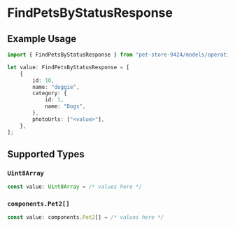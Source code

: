 # FindPetsByStatusResponse

## Example Usage

```typescript
import { FindPetsByStatusResponse } from "pet-store-9424/models/operations";

let value: FindPetsByStatusResponse = [
    {
        id: 10,
        name: "doggie",
        category: {
            id: 1,
            name: "Dogs",
        },
        photoUrls: ["<value>"],
    },
];
```

## Supported Types

### `Uint8Array`

```typescript
const value: Uint8Array = /* values here */
```

### `components.Pet2[]`

```typescript
const value: components.Pet2[] = /* values here */
```

